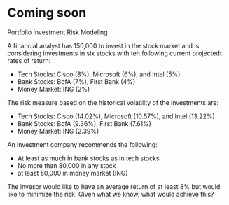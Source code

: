 # Coming soon

Portfolio Investment Risk Modeling

A financial analyst has 150,000 to invest in the stock market and is considering investments in six stocks with teh following current projectedt rates of return:

* Tech Stocks: Cisco (8%), Microsoft (6%), and Intel (5%)
* Bank Stocks: BofA (7%), First Bank (4%)
* Money Market: ING (2%)

The risk measure based on the historical volatility of the investments are:

* Tech Stocks: Cisco (14.02%), Microsoft (10.57%), and Intel (13.22%)
* Bank Stocks: BofA (9.36%), First Bank (7.61%)
* Money Market: ING (2.39%)

An investment company recommends the following:

* At least as much in bank stocks as in tech stocks
* No more than 80,000 in any stock
* at least 50,000 in money market (ING)

The invesor would like to have an average return of at least 8% but would like to minimize the risk. Given what we know, what would achieve this? 
